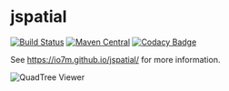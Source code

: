 jspatial
===

[![Build Status](https://travis-ci.org/io7m/jspatial.svg)](https://travis-ci.org/io7m/jspatial)
[![Maven Central](https://maven-badges.herokuapp.com/maven-central/com.io7m.jspatial/io7m-jspatial/badge.png)](https://maven-badges.herokuapp.com/maven-central/com.io7m.jspatial/io7m-jspatial)
[![Codacy Badge](https://api.codacy.com/project/badge/Grade/e929da3002124ae1844ebb0d1dd3697c)](https://www.codacy.com/app/github_79/jspatial?utm_source=github.com&amp;utm_medium=referral&amp;utm_content=io7m/jspatial&amp;utm_campaign=Badge_Grade)

See https://io7m.github.io/jspatial/ for more information.

![QuadTree Viewer](./develop/src/site/resources/quadview_sm.png?raw=true)
